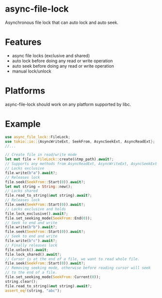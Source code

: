 # async-file-lock
Asynchronous file lock that can auto lock and auto seek.

# Features
- async file locks (exclusive and shared)
- auto lock before doing any read or write operation
- auto seek before doing any read or write operation
- manual lock/unlock

# Platforms
async-file-lock should work on any platform supported by libc.

# Example
```rust
use async_file_lock::FileLock;
use tokio::io::{AsyncWriteExt, SeekFrom, AsyncSeekExt, AsyncReadExt};
//...

// Create file in read/write mode
let mut file = FileLock::create(&tmp_path).await?;
// Supports any methods from AsyncReadExt, AsyncWriteExt, AsyncSeekExt
// Locks exclusive
file.write(b"a").await?;
// Releases lock
file.seek(SeekFrom::Start(0)).await?;
let mut string = String::new();
// Locks shared
file.read_to_string(&mut string).await?;
// Releases lock
file.seek(SeekFrom::Start(0)).await?;
// Locks exclusive and holds
file.lock_exclusive().await?;
file.set_seeking_mode(SeekFrom::End(0));
// Seek to end and write
file.write(b"b").await?;
file.seek(SeekFrom::Start(0)).await?;
// Seek to end and write
file.write(b"c").await?;
// Finally releases lock
file.unlock().await;
file.lock_shared().await?;
// Cursor is at the end of a file, we want to read whole file.
file.seek(SeekFrom::Start(0)).await?;
// Removing seeking mode, otherwise before reading cursor will seek
// to the end of a file.
file.set_seeking_mode(SeekFrom::Current(0));
string.clear();
file.read_to_string(&mut string).await?;
assert_eq!(string, "abc");
```
